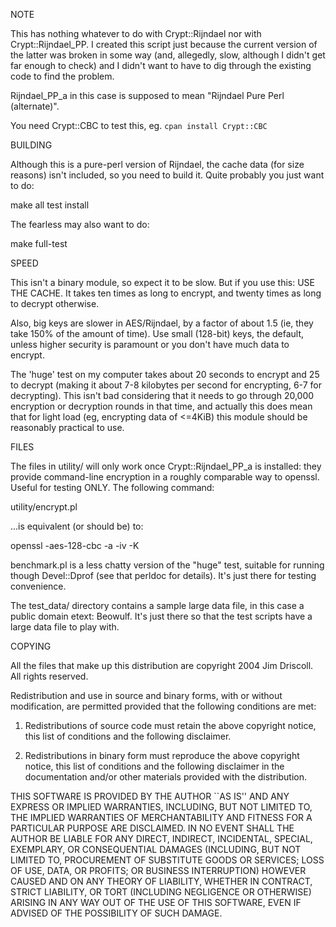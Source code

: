 NOTE

This has nothing whatever to do with Crypt::Rijndael nor with
Crypt::Rijndael_PP. I created this script just because the current version of
the latter was broken in some way (and, allegedly, slow, although I didn't get
far enough to check) and I didn't want to have to dig through the existing code
to find the problem.

Rijndael_PP_a in this case is supposed to mean "Rijndael Pure Perl (alternate)".

You need Crypt::CBC to test this, eg. `cpan install Crypt::CBC`

BUILDING

Although this is a pure-perl version of Rijndael, the cache data (for size
reasons) isn't included, so you need to build it. Quite probably you just want
to do:

make all test install

The fearless may also want to do:

make full-test

SPEED

This isn't a binary module, so expect it to be slow. But if you use this: USE
THE CACHE. It takes ten times as long to encrypt, and twenty times as long to
decrypt otherwise.

Also, big keys are slower in AES/Rijndael, by a factor of about 1.5 (ie, they take 150% of the amount of time). Use small (128-bit) keys, the default, unless
higher security is paramount or you don't have much data to encrypt.

The 'huge' test on my computer takes about 20 seconds to encrypt and 25 to
decrypt (making it about 7-8 kilobytes per second for encrypting, 6-7 for
decrypting). This isn't bad considering that it needs to go through 20,000
encryption or decryption rounds in that time, and actually this does mean that
for light load (eg, encrypting data of <=4KiB) this module should be reasonably
practical to use.

FILES

The files in utility/ will only work once Crypt::Rijndael_PP_a is installed:
they provide command-line encryption in a roughly comparable way to openssl.
Useful for testing ONLY. The following command:

utility/encrypt.pl <some iv> <some key>

...is equivalent (or should be) to:

openssl -aes-128-cbc -a -iv <some iv> -K <some key>

benchmark.pl is a less chatty version of the "huge" test, suitable for running
though Devel::Dprof (see that perldoc for details). It's just there for testing
convenience.

The test_data/ directory contains a sample large data file, in this case a
public domain etext: Beowulf. It's just there so that the test scripts have a
large data file to play with.

COPYING

All the files that make up this distribution are copyright 2004 Jim Driscoll.
All rights reserved.

Redistribution and use in source and binary forms, with or without
modification, are permitted provided that the following conditions
are met:

1. Redistributions of source code must retain the above copyright
   notice, this list of conditions and the following disclaimer.

2. Redistributions in binary form must reproduce the above copyright
   notice, this list of conditions and the following disclaimer in the
   documentation and/or other materials provided with the distribution.

THIS SOFTWARE IS PROVIDED BY THE AUTHOR ``AS IS'' AND ANY EXPRESS OR
IMPLIED WARRANTIES, INCLUDING, BUT NOT LIMITED TO, THE IMPLIED WARRANTIES
OF MERCHANTABILITY AND FITNESS FOR A PARTICULAR PURPOSE ARE DISCLAIMED.
IN NO EVENT SHALL THE AUTHOR BE LIABLE FOR ANY DIRECT, INDIRECT,
INCIDENTAL, SPECIAL, EXEMPLARY, OR CONSEQUENTIAL DAMAGES (INCLUDING, BUT
NOT LIMITED TO, PROCUREMENT OF SUBSTITUTE GOODS OR SERVICES; LOSS OF USE,
DATA, OR PROFITS; OR BUSINESS INTERRUPTION) HOWEVER CAUSED AND ON ANY
THEORY OF LIABILITY, WHETHER IN CONTRACT, STRICT LIABILITY, OR TORT
(INCLUDING NEGLIGENCE OR OTHERWISE) ARISING IN ANY WAY OUT OF THE USE OF
THIS SOFTWARE, EVEN IF ADVISED OF THE POSSIBILITY OF SUCH DAMAGE.
